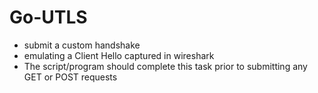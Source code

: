 # Go-UTLS
- submit a custom handshake
- emulating a Client Hello captured in wireshark
- The script/program should complete this task prior to submitting any GET or POST requests
